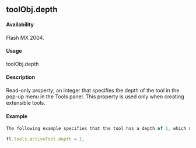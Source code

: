 ## toolObj.depth

#### Availability

Flash MX 2004.

#### Usage

toolObj.depth

#### Description

Read-only property; an integer that specifies the depth of the tool in the pop-up menu in the Tools panel. This property is used only when creating extensible tools.

#### Example

```javascript
The following example specifies that the tool has a depth of 1, which means one level under a tool in the Tools panel:

fl.tools.activeTool.depth = 1;

```